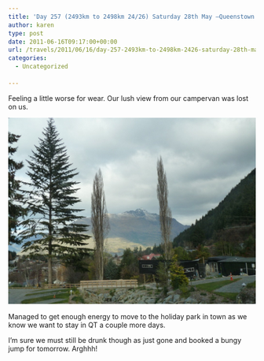 ```yaml
---
title: 'Day 257 (2493km to 2498km 24/26) Saturday 28th May –Queenstown'
author: karen
type: post
date: 2011-06-16T09:17:00+00:00
url: /travels/2011/06/16/day-257-2493km-to-2498km-2426-saturday-28th-may-queenstown/
categories:
  - Uncategorized

---
```

Feeling a little worse for wear. Our lush view from our campervan was lost on us.

![](/travels-wp-content/uploads/2011/06/P1060898.jpg)

Managed to get enough energy to move to the holiday park in town as we know we want to stay in QT a couple more days.

I’m sure we must still be drunk though as just gone and booked a bungy jump for tomorrow. Arghhh!

 [1]: http://www.mattburns.co.uk/travels/wp-content/uploads/2011/06/P1060898.jpg